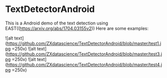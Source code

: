 # TextDetectorAndroid
This is a Android demo of the text detection using EAST((https://arxiv.org/abs/1704.03155v2))
Here are some examples:


![alt text](https://github.com/ZXdatascience/TextDetectorAndroid/blob/master/test1.jpg =250x)
![alt text](https://github.com/ZXdatascience/TextDetectorAndroid/blob/master/test3.jpg =250x)
![alt text](https://github.com/ZXdatascience/TextDetectorAndroid/blob/master/test4.jpg =250x)
